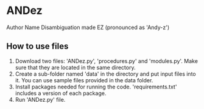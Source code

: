# ANDez
Author Name Disambiguation made EZ (pronounced as 'Andy-z')


## How to use files
1. Download two files: 'ANDez.py', 'procedures.py' and 'modules.py'. Make sure that they are located in the same directory. <br />
2. Create a sub-folder named 'data' in the directory and put input files into it. You can use sample files provided in the data folder. <br />
3. Install packages needed for running the code. 'requirements.txt' includes a version of each package. <br />
4. Run 'ANDez.py' file. <br />

